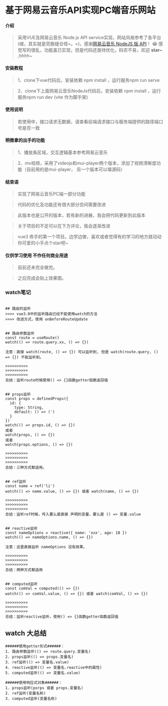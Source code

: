 # 基于网易云音乐API实现PC端音乐网站

#### 介绍
>采用VUE及网易云音乐 Node.js API service实现，网站风格参考了各平台(嘘，其实就是究极缝合怪=。=)，感谢[网易云音乐 NodeJS 版 API](https://binaryify.github.io/NeteaseCloudMusicApi/#/)！
:joy:  感觉写的很乱，功能虽已实现，但是代码还亟待优化，码农不易，欢迎 **star~** ,hhhh~


#### 安装教程
>1、clone下vue代码后，安装依赖 npm install ，运行服务npm run serve

>2、clone下上面网易云音乐NodeJs代码后，安装依赖 npm install ，运行服务npm run dev (vite 作为脚手架)

#### 使用说明
>若使用中，接口请求无数据，请查看前端请求接口与服务端提供的路径端口号是否一致

#### 稍微拿的出手的功能
>1、播放条区域，交互逻辑基本参考网易云音乐

>2、mv视频，采用了videojs和mui-player两个版本，添加了视频清晰度功能（目前用的是mui-player， 另一个版本可以堪源码）

#### 结束语
>实现了网易云音乐PC端一部分功能

>代码的优化及功能还有很大部分空间需要改进

>此版本也是公开的版本，若有新的进展，我会把代码更新到此版本

>关于项目的不足可以在下方评论，我会逐渐改进

>vue3 练手的第一个项目。边学边做，喜欢或者觉得有的学习的地方就动动你可爱的小手点个star吧~

#### 仅供学习使用 不作任何商业用途

>目前还未完全做完。

>之后完成会贴上效果图。

### watch笔记

```

## 路由的监听
>>>> vue3.0中的监听路由已经不能使用watch的方法
>>>> 改进方式，使用 onBeforeRouteUpdate

```
```

## 路由参数监听
const route = useRoute()
watch(() => route.query.xx, () => {})

注意：直接 watch(route, () => {}) 可以监听到, 但是 watch(route.query, () => {}) 不能监听到。

>>>>>>>>>>
>>>>>>>>>>
>>>>>>>>>>
总结：监听route时候使用() => {}函数getter函数返回值

```
```

## props监听
const props = definedProps({
  id: {
    type: String,
    default: () => (')
  }
})
watch(() => props.id, () => {})
或者
watch(props, () => {})
或者
watch(props.options, () => {})

>>>>>>>>>>
>>>>>>>>>>
>>>>>>>>>>
总结：三种方式都适用。

```
```

## ref监听
const name = ref('li')
watch(() => name.value, () => {}) 或者 watch(name, () => {})

>>>>>>>>>>
>>>>>>>>>>
>>>>>>>>>>
总结：监听ref时候，传入要么是直接 声明的变量，要么是 () => 变量.value

```
```

## reactive监听
const nameOptions = reactive({ name: 'xxx', age: 18 })
watch(() => nameOptions.name, () => {})

注意：这里直接监听 nameOptions 没有效果。

>>>>>>>>>>
>>>>>>>>>>
>>>>>>>>>>
总结：两种方式都适用

```

```

## computed监听
const comVal = computed(() => {})
watch(() => comVal.value, () => {}) 或者 watch(comVal, () => {})

>>>>>>>>>>
>>>>>>>>>>
>>>>>>>>>>
总结：监听reactive监听，使用() => {}函数getter函数返回值

```

## watch 大总结
```
######使用getter形式######：
1. 路由参数监听(() => route.query.变量名)
2. props监听(() => props.变量名)
3. ref监听(() => 变量名.value)
4. reactive监听(() => 变量名.reactive中的属性)
5. computed监听(() => 变量名.value)

######使用响应式对象######：
1. props监听(porps 或者 props.变量名)
2. ref监听(变量名称)
3. computed监听(变量名称)

```
